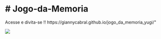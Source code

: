 <h1># Jogo-da-Memoria</h1>
<p>Acesse e divita-se !!
https://giannycabral.github.io/jogo_da_memoria_yugi/"</p>

<img src="https://th.bing.com/th/id/OIP.9MCYVagtc0ds8XM-fuBFDgHaHa?pid=ImgDet&w=630&h=630&rs=1">
